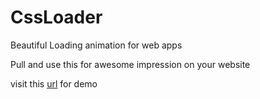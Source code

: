 # CssLoader
Beautiful Loading animation for web apps 

Pull and use this for awesome impression on your website

visit this [url](https://sammacorpy.github.io/CssLoader/index.html) for demo
